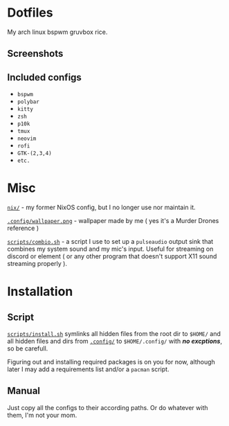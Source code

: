 # Dotfiles
My arch linux bspwm gruvbox rice.

## Screenshots

## Included configs
  - `bspwm`
  - `polybar`
  - `kitty`
  - `zsh`
  - `p10k`
  - `tmux`
  - `neovim`
  - `rofi`
  - `GTK-(2,3,4)`
  - `etc.`

# Misc

[`nix/`](https://github.com/LaPepega/dotfiles/blob/main/nix) - my former NixOS config, but I no longer use nor maintain it.

[`.config/wallpaper.png`](https://github.com/LaPepega/dotfiles/blob/main/.config/wallpaper.png) - wallpaper made by me ( yes it's a Murder Drones reference )

[`scripts/combio.sh`](https://github.com/LaPepega/dotfiles/blob/main/scripts/combio.sh) - a script I use to set up a `pulseaudio` output sink that combines my system sound and my mic's input. Useful for streaming on discord or element ( or any other program that doesn't support X11 sound streaming properly ).

# Installation

## Script
[`scripts/install.sh`](https://github.com/LaPepega/dotfiles/blob/main/scripts/install.sh) symlinks all hidden files from the root dir to `$HOME/` and all hidden files and dirs from [`.config/`](https://github.com/LaPepega/dotfiles/blob/main/.config) to `$HOME/.config/` with ***no excptions***, so be carefull.

Figuring out and installing required packages is on you for now, although later I may add a requirements list and/or a `pacman` script.

## Manual
Just copy all the configs to their according paths. Or do whatever with them, I'm not your mom.
